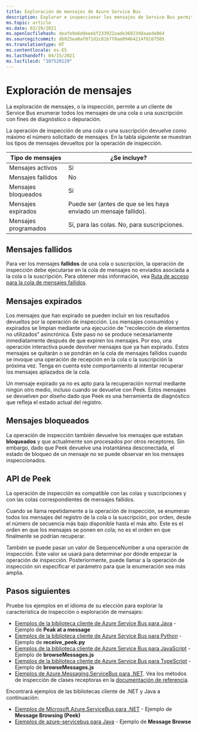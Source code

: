 ```yaml
---
title: Exploración de mensajes de Azure Service Bus
description: Explorar e inspeccionar los mensajes de Service Bus permite a un cliente de Azure Service Bus enumerar todos los mensajes de una cola o suscripción.
ms.topic: article
ms.date: 03/29/2021
ms.openlocfilehash: deafe9e6ddeeebf233922aade36823ddaaede864
ms.sourcegitcommit: db925ea0af071d2c81b7f0ae89464214f8167505
ms.translationtype: HT
ms.contentlocale: es-ES
ms.lasthandoff: 04/15/2021
ms.locfileid: "107520129"
---
```

# <a name="message-browsing"></a>Exploración de mensajes
La exploración de mensajes, o la inspección, permite a un cliente de Service Bus enumerar todos los mensajes de una cola o una suscripción con fines de diagnóstico o depuración.

La operación de inspección de una cola o una suscripción devuelve como máximo el número solicitado de mensajes. En la tabla siguiente se muestran los tipos de mensajes devueltos por la operación de inspección. 

| Tipo de mensajes | ¿Se incluye? | 
| ---------------- | ----- | 
| Mensajes activos | Sí |
| Mensajes fallidos | No | 
| Mensajes bloqueados | Sí |
| Mensajes expirados |  Puede ser (antes de que se les haya enviado un mensaje fallido). |
| Mensajes programados | Sí, para las colas. No, para suscripciones. |

## <a name="dead-lettered-messages"></a>Mensajes fallidos
Para ver los mensajes **fallidos** de una cola o suscripción, la operación de inspección debe ejecutarse en la cola de mensajes no enviados asociada a la cola o la suscripción. Para obtener más información, vea [Ruta de acceso para la cola de mensajes fallidos](service-bus-dead-letter-queues.md#path-to-the-dead-letter-queue).

## <a name="expired-messages"></a>Mensajes expirados
Los mensajes que han expirado se pueden incluir en los resultados devueltos por la operación de inspección. Los mensajes consumidos y expirados se limpian mediante una ejecución de "recolección de elementos no utilizados" asincrónica. Este paso no se produce necesariamente inmediatamente después de que expiren los mensajes. Por eso, una operación interactiva puede devolver mensajes que ya han expirado. Estos mensajes se quitarán o se pondrán en la cola de mensajes fallidos cuando se invoque una operación de recepción en la cola o la suscripción la próxima vez. Tenga en cuenta este comportamiento al intentar recuperar los mensajes aplazados de la cola. 

Un mensaje expirado ya no es apto para la recuperación normal mediante ningún otro medio, incluso cuando se devuelve con Peek. Estos mensajes se devuelven por diseño dado que Peek es una herramienta de diagnóstico que refleja el estado actual del registro.

## <a name="locked-messages"></a>Mensajes bloqueados
La operación de inspección también devuelve los mensajes que estaban **bloqueados** y que actualmente son procesados por otros receptores. Sin embargo, dado que Peek devuelve una instantánea desconectada, el estado de bloqueo de un mensaje no se puede observar en los mensajes inspeccionados.

## <a name="peek-apis"></a>API de Peek
La operación de inspección es compatible con las colas y suscripciones y con las colas correspondientes de mensajes fallidos. 

Cuando se llama repetidamente a la operación de inspección, se enumeran todos los mensajes del registro de la cola o la suscripción, por orden, desde el número de secuencia más bajo disponible hasta el más alto. Este es el orden en que los mensajes se ponen en cola; no es el orden en que finalmente se podrían recuperar.

También se puede pasar un valor de SequenceNumber a una operación de inspección. Este valor se usará para determinar por dónde empezar la operación de inspección. Posteriormente, puede llamar a la operación de inspección sin especificar el parámetro para que la enumeración sea más amplia.

## <a name="next-steps"></a>Pasos siguientes
Pruebe los ejemplos en el idioma de su elección para explorar la característica de inspección o exploración de mensajes:

- [Ejemplos de la biblioteca cliente de Azure Service Bus para Java](/samples/azure/azure-sdk-for-java/servicebus-samples/) - Ejemplo de **Peak at a message**
- [Ejemplos de la biblioteca cliente de Azure Service Bus para Python](/samples/azure/azure-sdk-for-python/servicebus-samples/) - Ejemplo de **receive_peek.py**
- [Ejemplos de la biblioteca cliente de Azure Service Bus para JavaScript](/samples/azure/azure-sdk-for-js/service-bus-javascript/) - Ejemplo de **browseMessages.js**
- [Ejemplos de la biblioteca cliente de Azure Service Bus para TypeScript](/samples/azure/azure-sdk-for-js/service-bus-typescript/) - Ejemplo de **browseMessages.js**
- [Ejemplos de Azure.Messaging.ServiceBus para .NET](/samples/azure/azure-sdk-for-net/azuremessagingservicebus-samples/). Vea los métodos de inspección de clases receptoras en la [documentación de referencia](/dotnet/api/azure.messaging.servicebus).

Encontrará ejemplos de las bibliotecas cliente de .NET y Java a continuación:
- [Ejemplos de Microsoft.Azure.ServiceBus para .NET](https://github.com/Azure/azure-service-bus/tree/master/samples/DotNet/Microsoft.Azure.ServiceBus/) - Ejemplo de **Message Browsing (Peek)** 
- [Ejemplos de azure-servicebus para Java](https://github.com/Azure/azure-service-bus/tree/master/samples/Java/azure-servicebus/MessageBrowse) -  Ejemplo de **Message Browse** 
